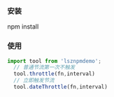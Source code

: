 ### 安装

npm install

### 使用

```js
import tool from 'lsznpmdemo';
  // 普通节流第一次不触发
  tool.throttle(fn,interval)
  // 立即触发节流
  tool.dateThrottle(fn,interval)
```



